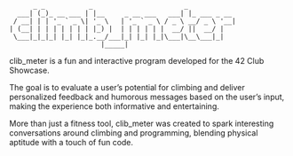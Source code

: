 ```plaintext
      _ _           _                       _            
  ___| (_)_ __ ___ | |__     _ __ ___   ___| |_ ___ _ __ 
 / __| | | '_ ` _ \| '_ \   | '_ ` _ \ / _ \ __/ _ \ '__|
| (__| | | | | | | | |_) |  | | | | | |  __/ ||  __/ |   
 \___|_|_|_| |_| |_|_.__/___|_| |_| |_|\___|\__\___|_|   
                       |_____|                           
```

clib_meter is a fun and interactive program developed for the 42 Club Showcase.

The goal is to evaluate a user’s potential for climbing and deliver personalized feedback and humorous messages based on the user’s input, making the experience both informative and entertaining.

More than just a fitness tool, clib_meter was created to spark interesting conversations around climbing and programming, blending physical aptitude with a touch of fun code.